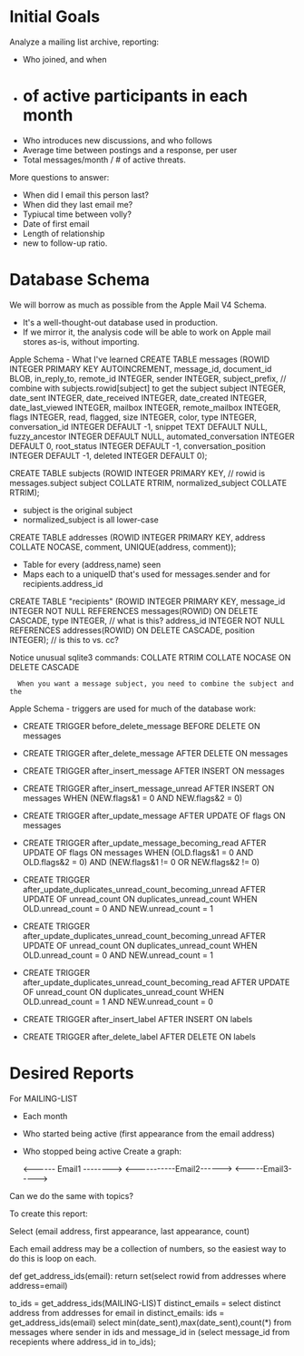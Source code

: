 Initial Goals
=============

Analyze a mailing list archive, reporting:
 * Who joined, and when
 * # of active participants in each month
 * Who introduces new discussions, and who follows
 * Average time between postings and a response, per user
 * Total messages/month / # of active threats.

More questions to answer:
* When did I email this person last?
* When did they last email me?
* Typiucal time between volly?
* Date of first email
* Length of relationship
* new to follow-up ratio.



Database Schema
===============
We will borrow as much as possible from the Apple Mail V4 Schema. 

* It's a well-thought-out database used in production.
* If we mirror it, the analysis code will be able to work on Apple mail stores as-is, without importing.


Apple Schema - What I've learned
  CREATE TABLE messages (ROWID INTEGER PRIMARY KEY AUTOINCREMENT,
                         message_id,
                         document_id BLOB,
                         in_reply_to,
                         remote_id INTEGER,
                         sender INTEGER,
                         subject_prefix,                // combine with subjects.rowid[subject] to get the subject
                         subject INTEGER,
                         date_sent INTEGER,
                         date_received INTEGER,
                         date_created INTEGER,
                         date_last_viewed INTEGER,
                         mailbox INTEGER,
                         remote_mailbox INTEGER,
                         flags INTEGER,
                         read,
                         flagged,
                         size INTEGER,
                         color,
                         type INTEGER,
                         conversation_id INTEGER DEFAULT -1,
                         snippet TEXT DEFAULT NULL,
                         fuzzy_ancestor INTEGER DEFAULT NULL,
                         automated_conversation INTEGER DEFAULT 0,
                         root_status INTEGER DEFAULT -1,
                         conversation_position INTEGER DEFAULT -1,
                         deleted INTEGER DEFAULT 0);


  CREATE TABLE subjects (ROWID INTEGER PRIMARY KEY,                // rowid is messages.subject
                         subject COLLATE RTRIM,
                         normalized_subject COLLATE RTRIM);
  * subject is the original subject
  * normalized_subject is all lower-case

  CREATE TABLE addresses (ROWID INTEGER PRIMARY KEY,
                          address COLLATE NOCASE,
                          comment,
                          UNIQUE(address, comment));
  * Table for every (address,name) seen
  * Maps each to a uniqueID that's used for messages.sender and for recipients.address_id


  CREATE TABLE "recipients" (ROWID INTEGER PRIMARY KEY,
                          message_id INTEGER NOT NULL REFERENCES messages(ROWID) ON DELETE CASCADE,
                          type INTEGER,                            // what is this?
                          address_id INTEGER NOT NULL REFERENCES addresses(ROWID) ON DELETE CASCADE,
                          position INTEGER);                       // is this to vs. cc? 


Notice unusual sqlite3 commands:
  COLLATE RTRIM
  COLLATE NOCASE
  ON DELETE CASCADE



      When you want a message subject, you need to combine the subject and the 

Apple Schema - triggers are used for much of the database work:

* CREATE TRIGGER before_delete_message BEFORE DELETE ON messages

* CREATE TRIGGER after_delete_message AFTER DELETE ON messages

* CREATE TRIGGER after_insert_message AFTER INSERT ON messages

* CREATE TRIGGER after_insert_message_unread AFTER INSERT ON messages WHEN (NEW.flags&1 = 0 AND NEW.flags&2 = 0)

* CREATE TRIGGER after_update_message AFTER UPDATE OF flags ON messages

* CREATE TRIGGER after_update_message_becoming_read AFTER UPDATE OF flags ON messages WHEN (OLD.flags&1 = 0 AND OLD.flags&2 = 0) AND (NEW.flags&1 != 0 OR NEW.flags&2 != 0)

* CREATE TRIGGER after_update_duplicates_unread_count_becoming_unread AFTER UPDATE OF unread_count ON duplicates_unread_count WHEN OLD.unread_count = 0 AND NEW.unread_count = 1

* CREATE TRIGGER after_update_duplicates_unread_count_becoming_unread AFTER UPDATE OF unread_count ON duplicates_unread_count WHEN OLD.unread_count = 0 AND NEW.unread_count = 1

* CREATE TRIGGER after_update_duplicates_unread_count_becoming_read AFTER UPDATE OF unread_count ON duplicates_unread_count WHEN OLD.unread_count = 1 AND NEW.unread_count = 0

* CREATE TRIGGER after_insert_label AFTER INSERT ON labels

* CREATE TRIGGER after_delete_label AFTER DELETE ON labels



Desired Reports
===============
For MAILING-LIST
- Each month
- Who started being active (first appearance from the email address)
- Who stopped being active
Create a graph:

    <------ Email1 -------->
       <-----------Email2------>
         <-----Email3----->

Can we do the same with topics?

To create this report:

Select (email address, first appearance, last appearance, count)

Each email address may be a collection of numbers, so the easiest way to do this is loop on each.

def get_address_ids(email):
  return set(select rowid from addresses where address=email)

  to_ids = get_address_ids(MAILING-LIS)T
  distinct_emails = select distinct address from addresses
  for email in distinct_emails: 
    ids = get_address_ids(email)
    select min(date_sent),max(date_sent),count(*) from messages where sender in ids and message_id in (select message_id from recepients where address_id in to_ids);

